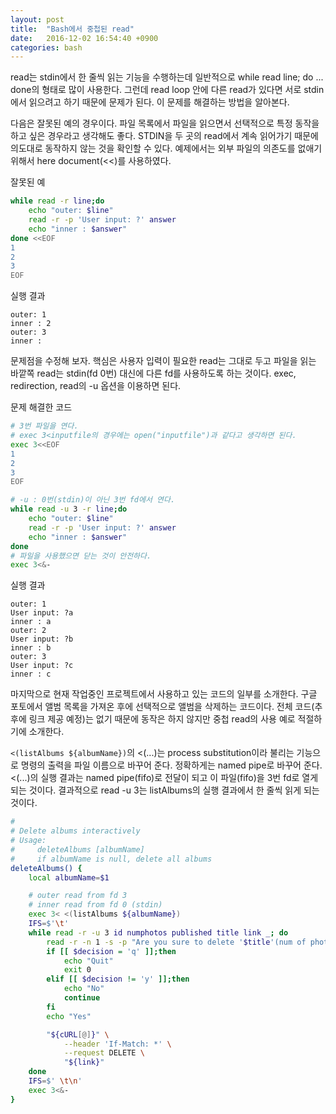 ```yaml
---
layout: post
title:  "Bash에서 중첩된 read"
date:   2016-12-02 16:54:40 +0900
categories: bash
---
```

read는 stdin에서 한 줄씩 읽는 기능을 수행하는데 일반적으로 while read line; do ... done의 형태로 많이 사용한다. 그런데 read loop 안에 다른 read가 있다면 서로 stdin에서 읽으려고 하기 때문에 문제가 된다. 이 문제를 해결하는 방법을 알아본다.

다음은 잘못된 예의 경우이다. 파일 목록에서 파일을 읽으면서 선택적으로 특정 동작을 하고 싶은 경우라고 생각해도 좋다. STDIN을 두 곳의 read에서 계속 읽어가기 때문에 의도대로 동작하지 않는 것을 확인할 수 있다. 예제에서는 외부 파일의 의존도를 없애기 위해서 here document(<<)를 사용하였다.

잘못된 예

~~~ bash
while read -r line;do
    echo "outer: $line"
    read -r -p 'User input: ?' answer
    echo "inner : $answer"
done <<EOF
1
2
3
EOF
~~~

실행 결과

~~~
outer: 1
inner : 2
outer: 3
inner : 
~~~

문제점을 수정해 보자. 핵심은 사용자 입력이 필요한 read는 그대로 두고 파일을 읽는 바깥쪽 read는 stdin(fd 0번) 대신에 다른 fd를 사용하도록 하는 것이다. exec, redirection, read의 -u 옵션을 이용하면 된다.

문제 해결한 코드

~~~ bash
# 3번 파일을 연다.
# exec 3<inputfile의 경우에는 open("inputfile")과 같다고 생각하면 된다.
exec 3<<EOF
1
2
3
EOF

# -u : 0번(stdin)이 아닌 3번 fd에서 연다.
while read -u 3 -r line;do
    echo "outer: $line"
    read -r -p 'User input: ?' answer
    echo "inner : $answer"
done
# 파일을 사용했으면 닫는 것이 안전하다.
exec 3<&-
~~~

실행 결과

~~~
outer: 1
User input: ?a
inner : a
outer: 2
User input: ?b
inner : b
outer: 3
User input: ?c
inner : c
~~~

마지막으로 현재 작업중인 프로젝트에서 사용하고 있는 코드의 일부를 소개한다. 
구글 포토에서 앨범 목록을 가져온 후에 선택적으로 앨범을 삭제하는 코드이다. 
전체 코드(추후에 링크 제공 예정)는 없기 때문에 동작은 하지 않지만 중첩 read의 사용 예로 적절하기에 소개한다.

`<(listAlbums ${albumName})`의 <(...)는 process substitution이라 불리는 기능으로 명령의 출력을 파일 이름으로 바꾸어 준다. 정확하게는 named pipe로 바꾸어 준다.
<(...)의 실행 결과는 named pipe(fifo)로 전달이 되고 이 파일(fifo)을 3번 fd로 열게 되는 것이다. 
결과적으로 read -u 3는 listAlbums의 실행 결과에서 한 줄씩 읽게 되는 것이다.

~~~ bash
#
# Delete albums interactively
# Usage:
#     deleteAlbums [albumName]
#     if albumName is null, delete all albums
deleteAlbums() {
    local albumName=$1

    # outer read from fd 3
    # inner read from fd 0 (stdin)
    exec 3< <(listAlbums ${albumName})
    IFS=$'\t'
    while read -r -u 3 id numphotos published title link _; do
        read -r -n 1 -s -p "Are you sure to delete '$title'(num of photos = $numphotos) ? (y/N/q) " decision
        if [[ $decision = 'q' ]];then
            echo "Quit"
            exit 0
        elif [[ $decision != 'y' ]];then
            echo "No"
            continue
        fi
        echo "Yes"

        "${cURL[@]}" \
            --header 'If-Match: *' \
            --request DELETE \
            "${link}"
    done
    IFS=$' \t\n'
    exec 3<&-
}
~~~
